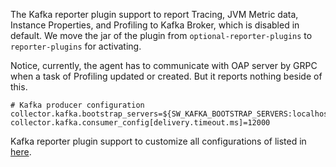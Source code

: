 The Kafka reporter plugin support to report Tracing, JVM Metric data, Instance Properties, and Profiling to Kafka Broker, which is disabled in default. We move the jar of the plugin from `optional-reporter-plugins` to `reporter-plugins` for activating.

Notice, currently, the agent has to communicate with OAP server by GRPC when a task of Profiling updated or created. But it reports nothing beside of this.
 
```properties
# Kafka producer configuration
collector.kafka.bootstrap_servers=${SW_KAFKA_BOOTSTRAP_SERVERS:localhost:9092}
collector.kafka.consumer_config[delivery.timeout.ms]=12000
```

Kafka reporter plugin support to customize all configurations of listed in [here](http://kafka.apache.org/24/documentation.html#producerconfigs).
